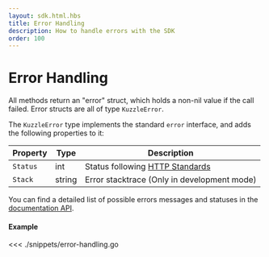 ```yaml
---
layout: sdk.html.hbs
title: Error Handling
description: How to handle errors with the SDK
order: 100
---
```


# Error Handling

All methods return an "error" struct, which holds a non-nil value if the call failed.
Error structs are all of type `KuzzleError`.

The `KuzzleError` type implements the standard `error` interface, and adds the following properties to it:

| Property | Type   | Description                                                                                |
| -------- | ------ | ------------------------------------------------------------------------------------------ |
| `Status` | int    | Status following [HTTP Standards](https://en.wikipedia.org/wiki/List_of_HTTP_status_codes) |
| `Stack`  | string | Error stacktrace (Only in development mode)                                                |

You can find a detailed list of possible errors messages and statuses in the [documentation API](/api/1/essentials/errors).

#### Example

<<< ./snippets/error-handling.go
